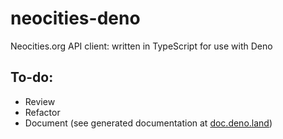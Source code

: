 # neocities-deno
Neocities.org API client: written in TypeScript for use with Deno

## To-do:

- Review
- Refactor
- Document (see generated documentation at [doc.deno.land](https://doc.deno.land/https://deno.land/x/neocities/mod.ts))
